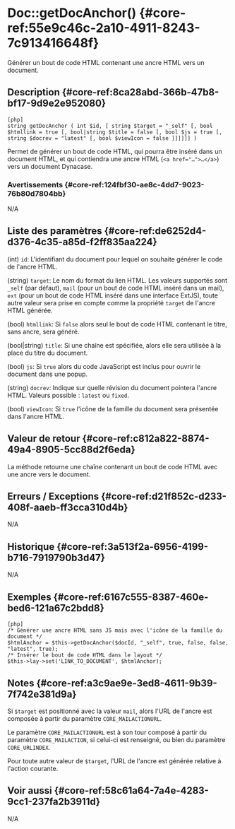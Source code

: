 # Doc::getDocAnchor() {#core-ref:55e9c46c-2a10-4911-8243-7c913416648f}

<div class="short-description">
Générer un bout de code HTML contenant une ancre HTML vers un document.
</div>

## Description {#core-ref:8ca28abd-366b-47b8-bf17-9d9e2e952080}

    [php]
    string getDocAnchor ( int $id, [ string $target = "_self" [, bool $htmllink = true [, bool|string $title = false [, bool $js = true [, string $docrev = "latest" [, bool $viewIcon = false ]]]]]] )

Permet de générer un bout de code HTML, qui pourra être inséré dans un document
HTML, et qui contiendra une ancre HTML (`<a href="…">…</a>`) vers un document
Dynacase.

### Avertissements {#core-ref:124fbf30-ae8c-4dd7-9023-76b80d7804bb}

N/A

## Liste des paramètres {#core-ref:de6252d4-d376-4c35-a85d-f2ff835aa224}

(int) `id`:   L'identifiant du document pour lequel on souhaite générer le code
de l'ancre HTML.

(string) `target`:   Le nom du format du lien HTML. Les valeurs supportés sont
`_self` (par défaut), `mail` (pour un bout de code HTML inséré dans un mail),
`ext` (pour un bout de code HTML inséré dans une interface ExtJS), toute autre
valeur sera prise en compte comme la propriété `target` de l'ancre HTML générée.

(bool) `htmllink`:   Si `false` alors seul le bout de code HTML contenant le
titre, sans ancre, sera généré.

(bool|string) `title`:   Si une chaîne est spécifiée, alors elle sera utilisée à
la place du titre du document.

(bool) `js`:   Si `true` alors du code JavaScript est inclus pour ouvrir le
document dans une popup.

(string) `docrev`:   Indique sur quelle révision du document pointera l'ancre
HTML. Valeurs possible : `latest` ou `fixed`.

(bool) `viewIcon`:   Si `true` l'icône de la famille du document sera présentée
dans l'ancre HTML.

## Valeur de retour {#core-ref:c812a822-8874-49a4-8905-5cc88d2f6eda}

La méthode retourne une chaîne contenant un bout de code HTML avec une ancre
vers le document.

## Erreurs / Exceptions {#core-ref:d21f852c-d233-408f-aaeb-ff3cca310d4b}

N/A

## Historique {#core-ref:3a513f2a-6956-4199-b716-7919790b3d47}

N/A

## Exemples {#core-ref:6167c555-8387-460e-bed6-121a67c2bdd8}

    [php]
    /* Générer une ancre HTML sans JS mais avec l'icône de la famille du document */
    $htmlAnchor = $this->getDocAnchor($docId, "_self", true, false, false, "latest", true);
    /* Insérer le bout de code HTML dans le layout */
    $this->lay->set('LINK_TO_DOCUMENT', $htmlAnchor);

## Notes {#core-ref:a3c9ae9e-3ed8-4611-9b39-7f742e381d9a}

Si `$target` est positionné avec la valeur `mail`, alors l'URL de l'ancre est
composée à partir du paramètre `CORE_MAILACTIONURL`.

Le paramètre `CORE_MAILACTIONURL` est à son tour composé à partir du paramètre
`CORE_MAILACTION`, si celui-ci est renseigné, ou bien du paramètre
`CORE_URLINDEX`.

Pour toute autre valeur de `$target`, l'URL de l'ancre est générée relative à
l'action courante.

## Voir aussi {#core-ref:58c61a64-7a4e-4283-9cc1-237fa2b3911d}

N/A